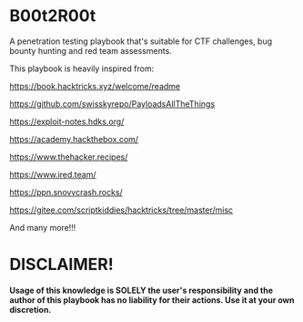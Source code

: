 # B00t2R00t
A penetration testing playbook that's suitable for CTF challenges, bug bounty hunting and red team assessments.

This playbook is heavily inspired from:

https://book.hacktricks.xyz/welcome/readme

https://github.com/swisskyrepo/PayloadsAllTheThings

https://exploit-notes.hdks.org/

https://academy.hackthebox.com/

https://www.thehacker.recipes/

https://www.ired.team/

https://ppn.snovvcrash.rocks/

https://gitee.com/scriptkiddies/hacktricks/tree/master/misc

And many more!!!

# DISCLAIMER!

#### Usage of this knowledge is SOLELY the user's responsibility and the author of this playbook has no liability for their actions. Use it at your own discretion.
